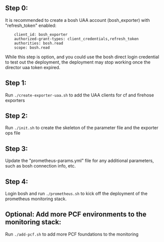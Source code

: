 ## Step 0:
It is recommended to create a bosh UAA account (bosh_exporter) with "refresh_token" enabled:
```
    client_id: bosh_exporter
    authorized-grant-types: client_credentials,refresh_token
    authorities: bosh.read
    scope: bosh.read
```
While this step is option, and you could use the bosh direct login credential to test out the deployment, the deployment may stop working once the director uaa token expired. 
## Step 1:
Run ```./create-exporter-uaa.sh``` to add the UAA clients for cf and firehose exporters
## Step 2:
Run ```./init.sh``` to create the skeleton of the parameter file and the exporter ops file
## Step 3:
Update the "prometheus-params.yml" file for any additional parameters, such as bosh connection info, etc.
## Step 4:
Login bosh and run ```./prometheus.sh``` to kick off the deployment of the prometheus monitoring stack.

## Optional: Add more PCF environments to the monitoring stack:
Run ```./add-pcf.sh``` to add more PCF foundations to the monitoring
